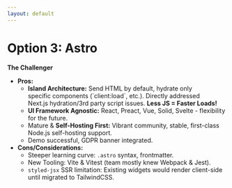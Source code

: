 ```yaml
---
layout: default
---
```


<h1>Option 3: Astro</h1>

<p><strong>The Challenger</strong></p>

<ul>
  <li v-click><strong>Pros:</strong>
    <ul>
      <li><strong>Island Architecture:</strong> Send HTML by default, hydrate only <br>specific components (`client:load`, etc.). Directly addressed <br>Next.js hydration/3rd party script issues. <strong>Less JS = Faster Loads!</strong></li>
      <li><strong>UI Framework Agnostic:</strong> React, Preact, Vue, Solid, Svelte - flexibility for the future.</li>
      <li>Mature &amp; <strong>Self-Hosting First:</strong> Vibrant community, stable, first-class Node.js self-hosting support.</li>
      <li>Demo successful, GDPR banner integrated.</li>
    </ul>
  </li>
  <li v-click><strong>Cons/Considerations:</strong>
    <ul>
      <li>Steeper learning curve: <code>.astro</code> syntax, frontmatter.</li>
      <li>New Tooling: Vite &amp; Vitest (team mostly knew Webpack &amp; Jest).</li>
      <li><code>styled-jsx</code> SSR limitation: Existing widgets would render client-side until migrated to TailwindCSS.</li>
    </ul>
  </li>
</ul>

<CornerLogo src="/2025-04-23/astro-logo.png" alt="Astro Logo" height="250px" />

<!-- Don't focus on the astro sintax yet, there is another slide for that -->